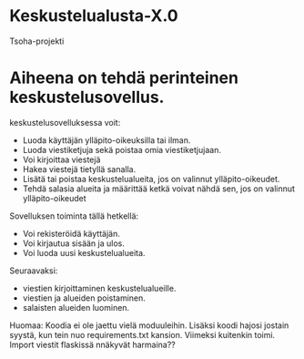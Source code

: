 # Keskustelualusta-X.0
Tsoha-projekti

# Aiheena on tehdä perinteinen keskustelusovellus.

keskustelusovelluksessa voit:
- Luoda käyttäjän ylläpito-oikeuksilla tai ilman.
- Luoda viestiketjuja sekä poistaa omia viestiketjujaan.
- Voi kirjoittaa viestejä
- Hakea viestejä tietyllä sanalla.
- Lisätä tai poistaa keskustelualueita, jos on valinnut ylläpito-oikeudet.
- Tehdä salasia alueita ja määrittää ketkä voivat nähdä sen, jos on valinnut ylläpito-oikeudet


Sovelluksen toiminta tällä hetkellä:
- Voi rekisteröidä käyttäjän.
- Voi kirjautua sisään ja ulos.
- Voi luoda uusi keskustelualueita.

Seuraavaksi:
- viestien kirjoittaminen keskustelualueille.
- viestien ja alueiden poistaminen.
- salaisten alueiden luominen.

Huomaa: Koodia ei ole jaettu vielä moduuleihin.
        Lisäksi koodi hajosi jostain syystä, kun tein nuo requirements.txt kansion. Viimeksi kuitenkin toimi. Import viestit flaskissä nnäkyvät harmaina??
